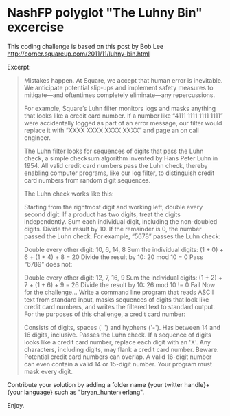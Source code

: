 NashFP polyglot "The Luhny Bin" excercise
=========================================

This coding challenge is based on this post by Bob Lee http://corner.squareup.com/2011/11/luhny-bin.html

Excerpt:

>Mistakes happen. At Square, we accept that human error is inevitable. We anticipate potential slip-ups and implement safety measures to mitigate—and oftentimes completely eliminate—any repercussions.
>
>For example, Square’s Luhn filter monitors logs and masks anything that looks like a credit card number. If a number like “4111 1111 1111 1111” were accidentally logged as part of an error message, our filter would replace it with “XXXX XXXX XXXX XXXX” and page an on call engineer.
>
>The Luhn filter looks for sequences of digits that pass the Luhn check, a simple checksum algorithm invented by Hans Peter Luhn in 1954. All valid credit card numbers pass the Luhn check, thereby enabling computer programs, like our log filter, to distinguish credit card numbers from random digit sequences.
>
>The Luhn check works like this:
>
>Starting from the rightmost digit and working left, double every second digit.
>If a product has two digits, treat the digits independently.
>Sum each individual digit, including the non-doubled digits.
>Divide the result by 10.
>If the remainder is 0, the number passed the Luhn check.
>For example, “5678” passes the Luhn check:
>
>Double every other digit: 10, 6, 14, 8
>Sum the individual digits: (1 + 0) + 6 + (1 + 4) + 8 = 20
>Divide the result by 10: 20 mod 10 = 0 Pass
>“6789” does not:
>
>Double every other digit: 12, 7, 16, 9
>Sum the individual digits: (1 + 2) + 7 + (1 + 6) + 9 = 26
>Divide the result by 10: 26 mod 10 != 0 Fail
>Now for the challenge…
>Write a command line program that reads ASCII text from standard input, masks sequences of digits that look like credit card numbers, and writes the filtered text to standard output. For the purposes of this challenge, a credit card number:
>
>Consists of digits, spaces (' ') and hyphens ('-').
>Has between 14 and 16 digits, inclusive.
>Passes the Luhn check.
>If a sequence of digits looks like a credit card number, replace each digit with an 'X'. Any characters, including digits, may flank a credit card number. Beware. Potential credit card numbers can overlap. A valid 16-digit number can even contain a valid 14 or 15-digit number. Your program must mask every digit.

Contribute your solution by adding a folder name {your twitter handle}+{your language} such as "bryan_hunter+erlang".

Enjoy.